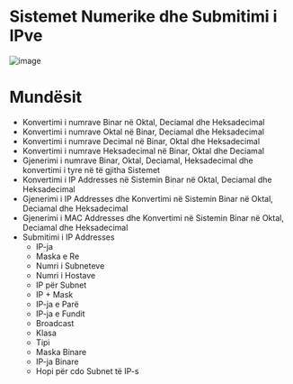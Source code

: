 # Sistemet Numerike dhe Submitimi i IPve
![image](https://user-images.githubusercontent.com/50520333/178273757-82107a7a-a932-460e-9a19-5b90c1d353e0.png)

# Mundësit 
  - Konvertimi i numrave Binar në Oktal, Deciamal dhe Heksadecimal
  - Konvertimi i numrave Oktal në Binar, Deciamal dhe Heksadecimal
  - Konvertimi i numrave Decimal në Binar, Oktal dhe Heksadecimal
  - Konvertimi i numrave Heksadecimal në Binar, Oktal dhe Deciamal
  - Gjenerimi i numrave  Binar, Oktal, Deciamal, Heksadecimal dhe konvertimi i tyre në të gjitha Sistemet 
  - Konvertimi i IP Addresses në Sistemin Binar në Oktal, Deciamal dhe Heksadecimal
  - Gjenerimi i IP Addresses dhe Konvertimi në Sistemin Binar në Oktal, Deciamal dhe Heksadecimal
  - Gjenerimi i MAC Addresses dhe Konvertimi në Sistemin Binar në Oktal, Deciamal dhe Heksadecimal
  - Submitimi i IP Addresses 
    - IP-ja
    - Maska e Re
    - Numri i Subneteve
    - Numri i Hostave
    - IP për Subnet
    - IP + Mask
    - IP-ja e Parë
    - IP-ja e Fundit
    - Broadcast
    - Klasa
    - Tipi
    - Maska Binare
    - IP-ja Binare
    - Hopi për cdo Subnet të IP-s
